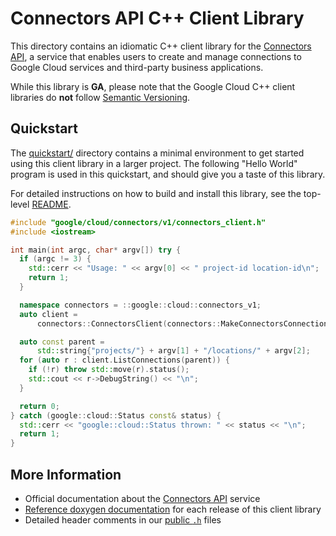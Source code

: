 # Connectors API C++ Client Library

This directory contains an idiomatic C++ client library for the
[Connectors API][cloud-service-docs], a service that enables users to create and
manage connections to Google Cloud services and third-party business
applications.

While this library is **GA**, please note that the Google Cloud C++ client
libraries do **not** follow [Semantic Versioning](https://semver.org/).

## Quickstart

The [quickstart/](quickstart/README.md) directory contains a minimal environment
to get started using this client library in a larger project. The following
"Hello World" program is used in this quickstart, and should give you a taste of
this library.

For detailed instructions on how to build and install this library, see the
top-level [README](/README.md#building-and-installing).

<!-- inject-quickstart-start -->

```cc
#include "google/cloud/connectors/v1/connectors_client.h"
#include <iostream>

int main(int argc, char* argv[]) try {
  if (argc != 3) {
    std::cerr << "Usage: " << argv[0] << " project-id location-id\n";
    return 1;
  }

  namespace connectors = ::google::cloud::connectors_v1;
  auto client =
      connectors::ConnectorsClient(connectors::MakeConnectorsConnection());

  auto const parent =
      std::string{"projects/"} + argv[1] + "/locations/" + argv[2];
  for (auto r : client.ListConnections(parent)) {
    if (!r) throw std::move(r).status();
    std::cout << r->DebugString() << "\n";
  }

  return 0;
} catch (google::cloud::Status const& status) {
  std::cerr << "google::cloud::Status thrown: " << status << "\n";
  return 1;
}
```

<!-- inject-quickstart-end -->

## More Information

- Official documentation about the [Connectors API][cloud-service-docs] service
- [Reference doxygen documentation][doxygen-link] for each release of this
  client library
- Detailed header comments in our [public `.h`][source-link] files

[cloud-service-docs]: https://cloud.google.com/apigee/docs/api-platform/connectors/about-connectors
[doxygen-link]: https://cloud.google.com/cpp/docs/reference/connectors/latest/
[source-link]: https://github.com/googleapis/google-cloud-cpp/tree/main/google/cloud/connectors
